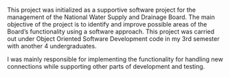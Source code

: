 This project was initialized as a supportive software project for the management of the National Water Supply and Drainage Board. The main objective of the project is to identify and improve possible areas of the Board’s functionality using a software approach.
This project was carried out under Object Oriented Software Development code in my 3rd semester with another 4 undergraduates.

I was mainly responsible for implementing the functionality for handling new connections while supporting other parts of development and testing.
